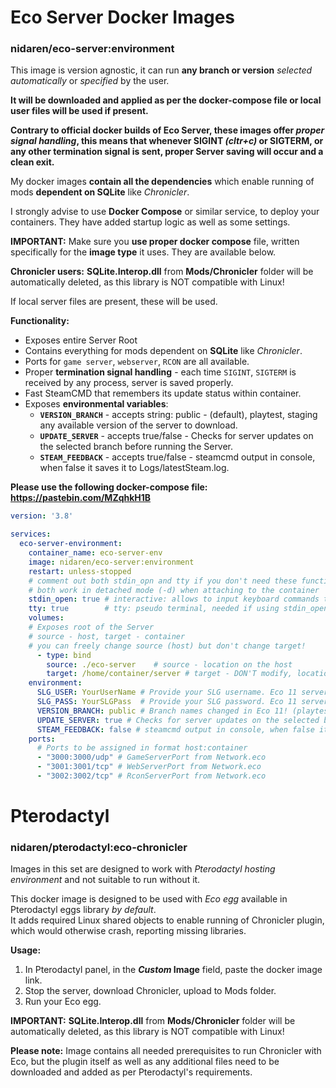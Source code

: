 # Eco Server Docker Images

### nidaren/eco-server:environment

This image is version agnostic, it can run **any branch or version** *selected automatically* or *specified* by the user. 

**It will be downloaded and applied as per the docker-compose file or local user files will be used if present.**

**Contrary to official docker builds of Eco Server, these images offer *proper signal handling*, this means that whenever SIGINT *(cltr+c)* or SIGTERM, or any other termination signal is sent, proper Server saving will occur and a clean exit.**

My docker images **contain all the dependencies** which enable running of mods **dependent on SQLite** like *Chronicler*.

I strongly advise to use **Docker Compose** or similar service, to deploy your containers. They have added startup logic as well as some settings.

**IMPORTANT:** Make sure you **use proper docker compose** file, written specifically for the **image type** it uses. They are available below.

**Chronicler users:** **SQLite.Interop.dll** from **Mods/Chronicler** folder will be automatically deleted, as this library is NOT compatible with Linux!

If local server files are present, these will be used.

**Functionality:**
*  Exposes entire Server Root
* Contains everything for mods dependent on **SQLite** like *Chronicler*.
* Ports for `game server`, `webserver`, `RCON` are all available.
* Proper **termination signal handling** - each time `SIGINT`, `SIGTERM` is received by any process, server is saved properly.
* Fast SteamCMD that remembers its update status within container.
* Exposes **environmental variables**: 
  * **`VERSION_BRANCH`** - accepts string: public - (default), playtest, staging any available version of the server to download.
  * **`UPDATE_SERVER`** - accepts true/false - Checks for server updates on the selected branch before running the Server.
  * **`STEAM_FEEDBACK`** - accepts true/false - steamcmd output in console, when false it saves it to Logs/latestSteam.log.

**Please use the following docker-compose file: https://pastebin.com/MZqhkH1B**

```yaml
version: '3.8'

services:
  eco-server-environment:
    container_name: eco-server-env
    image: nidaren/eco-server:environment
    restart: unless-stopped
    # comment out both stdin_opn and tty if you don't need these functionalities.
    # both work in detached mode (-d) when attaching to the container
    stdin_open: true # interactive: allows to input keyboard commands to the container in (-d) detached mode.
    tty: true        # tty: pseudo terminal, needed if using stdin_open, adds colors as well.
    volumes:
    # Exposes root of the Server
    # source - host, target - container
    # you can freely change source (host) but don't change target!
      - type: bind
        source: ./eco-server    # source - location on the host
        target: /home/container/server # target - DON'T modify, location inside container
    environment:
      SLG_USER: YourUserName # Provide your SLG username. Eco 11 servers require full login details.
      SLG_PASS: YourSLGPass  # Provide your SLG password. Eco 11 servers require full login details.
      VERSION_BRANCH: public # Branch names changed in Eco 11! (playtest, staging) version of the server to download
      UPDATE_SERVER: true # Checks for server updates on the selected branch before running the Server
      STEAM_FEEDBACK: false # steamcmd output in console, when false it saves it to Logs/latestSteam.log
    ports:
      # Ports to be assigned in format host:container
      - "3000:3000/udp" # GameServerPort from Network.eco
      - "3001:3001/tcp" # WebServerPort from Network.eco
      - "3002:3002/tcp" # RconServerPort from Network.eco
```

# Pterodactyl

### nidaren/pterodactyl:eco-chronicler

Images in this set are designed to work with 
*Pterodactyl hosting environment* and not suitable to run without it. 

This docker image is designed to be used with *Eco egg* 
available in Pterodactyl eggs library *by default*.<br>
It adds required Linux shared objects to enable running of Chronicler plugin, which would otherwise crash,
reporting missing libraries.

**Usage:**

1. In Pterodactyl panel, in the ***Custom* Image** field, paste the docker image link.
2. Stop the server, download Chronicler, upload to Mods folder.
3. Run your Eco egg.

**IMPORTANT:** **SQLite.Interop.dll** from **Mods/Chronicler** folder will be automatically deleted, as this library is NOT compatible with Linux!

**Please note:** Image contains all needed prerequisites to run Chronicler with Eco, but
the plugin itself as well as any additional files need to be downloaded and added as per Pterodactyl's
requirements.
